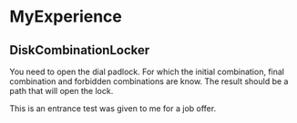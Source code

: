 # MyExperience 

## DiskCombinationLocker

You need to open the dial padlock. For which the initial combination, final combination and forbidden combinations are know. The result should be a path that will open the lock.

This is an entrance test was given to me for a job offer.